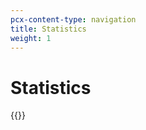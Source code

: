 ```yaml
---
pcx-content-type: navigation
title: Statistics
weight: 1
---
```


# Statistics

{{<directory-listing>}}


